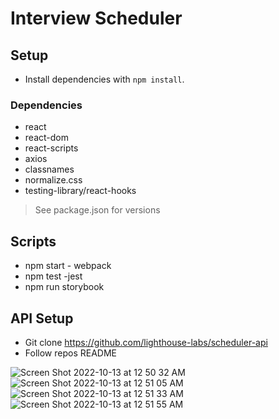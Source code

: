 # **Interview Scheduler**

## Setup

- Install dependencies with `npm install`.

### Dependencies

- react
- react-dom
- react-scripts
- axios
- classnames
- normalize.css
- testing-library/react-hooks

> See package.json for versions

## Scripts

- npm start - webpack
- npm test -jest
- npm run storybook

## API Setup

- Git clone https://github.com/lighthouse-labs/scheduler-api 
- Follow repos README

![Screen Shot 2022-10-13 at 12 50 32 AM](https://user-images.githubusercontent.com/106779840/195535931-856e9051-3198-4346-85d2-8197f3ecd4b2.png)
![Screen Shot 2022-10-13 at 12 51 05 AM](https://user-images.githubusercontent.com/106779840/195535960-d4b79ef6-e077-4f25-9aae-915fd935c19e.png)
![Screen Shot 2022-10-13 at 12 51 33 AM](https://user-images.githubusercontent.com/106779840/195535981-5acee458-b6fc-43b2-9dba-6b33cce741f9.png)
![Screen Shot 2022-10-13 at 12 51 55 AM](https://user-images.githubusercontent.com/106779840/195535996-0c3134b7-f015-42ae-a473-027128aa8ec3.png)

